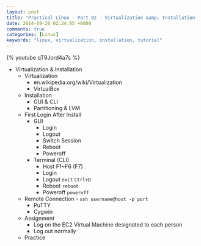 ```yaml
---
layout: post
title: "Practical Linux - Part 02 - Virtualization &amp; Installation | Linux实践教程 - Part 02 - 虚拟化与安装"
date: 2014-09-26 02:24:05 +0000
comments: true
categories: [Linux]
keywords: "linux, virtualization, installation, tutorial"
---
```

{% youtube qT9Jord4a7s %}
<!-- more -->
- Virtualization & Installation
  - Virtualization
    - en.wikipedia.org/wiki/Virtualization
    - VirtualBox
  - Installation
    - GUI & CLI
    - Partitioning & LVM
  - First Login After Install
    - GUI
      - Login
      - Logout
      - Switch Session
      - Reboot
      - Poweroff
    - Terminal (CLI)
      - Host F1~F6 (F7)
      - Login
      - Logout `exit` `Ctrl+D`
      - Reboot `reboot`
      - Poweroff `poweroff`
  - Remote Connection - `ssh username@host -p port`
    - PuTTY
    - Cygwin
  - Assignment
    - Log on the EC2 Virtual Machine designated to each person
    - Log out normally
  - Practice